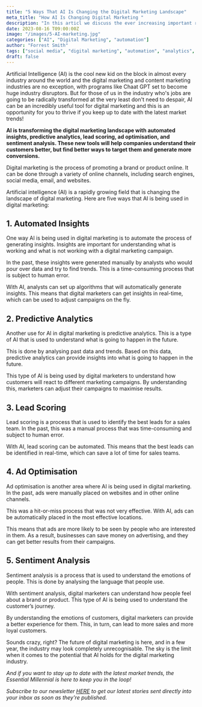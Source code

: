 ```yaml
---
title: "5 Ways That AI Is Changing the Digital Marketing Landscape"
meta_title: "How AI Is Changing Digital Marketing "
description: "In this articl we discuss the ever increasing important role that AI is playing in the field of digital marketing."
date: 2023-08-16 T09:00:00Z
image: "/images/5-AI-marketing.jpg"
categories: ["AI", "Digital Marketing", "automation"]
author: "Forrest Smith"
tags: ["social media", "digital marketing", "automation", "analytics", "AI", "sentiment"]
draft: false
---
```


Artificial Intelligence (AI) is the cool new kid on the block in almost every industry around the world and the digital marketing and content marketing industries are no exception, with programs like Chaat GPT set to become huge industry disruptors. But for those of us in the industry who's jobs are going to be radically transformed at the very least don't need to despair, AI can be an incredibly useful tool for digital marketing and this is an opportunity for you to thrive if you keep up to date with the latest market trends!

**AI is transforming the digital marketing landscape with automated insights, predictive analytics, lead scoring, ad optimisation, and sentiment analysis. These new tools will help companies understand their customers better, but find better ways to target them and generate more conversions.**

Digital marketing is the process of promoting a brand or product online. It can be done through a variety of online channels, including search engines, social media, email, and websites.

Artificial intelligence (AI) is a rapidly growing field that is changing the landscape of digital marketing. Here are five ways that AI is being used in digital marketing:

## 1. Automated Insights

One way AI is being used in digital marketing is to automate the process of generating insights. Insights are important for understanding what is working and what is not working with a digital marketing campaign.

In the past, these insights were generated manually by analysts who would pour over data and try to find trends. This is a time-consuming process that is subject to human error.

With AI, analysts can set up algorithms that will automatically generate insights. This means that digital marketers can get insights in real-time, which can be used to adjust campaigns on the fly.

## 2. Predictive Analytics

Another use for AI in digital marketing is predictive analytics. This is a type of AI that is used to understand what is going to happen in the future.

This is done by analysing past data and trends. Based on this data, predictive analytics can provide insights into what is going to happen in the future.

This type of AI is being used by digital marketers to understand how customers will react to different marketing campaigns. By understanding this, marketers can adjust their campaigns to maximise results.

## 3. Lead Scoring

Lead scoring is a process that is used to identify the best leads for a sales team. In the past, this was a manual process that was time-consuming and subject to human error.

With AI, lead scoring can be automated. This means that the best leads can be identified in real-time, which can save a lot of time for sales teams.

## 4. Ad Optimisation

Ad optimisation is another area where AI is being used in digital marketing. In the past, ads were manually placed on websites and in other online channels.

This was a hit-or-miss process that was not very effective. With AI, ads can be automatically placed in the most effective locations.

This means that ads are more likely to be seen by people who are interested in them. As a result, businesses can save money on advertising, and they can get better results from their campaigns.

## 5. Sentiment Analysis

Sentiment analysis is a process that is used to understand the emotions of people. This is done by analysing the language that people use.

With sentiment analysis, digital marketers can understand how people feel about a brand or product. This type of AI is being used to understand the customer’s journey.

By understanding the emotions of customers, digital marketers can provide a better experience for them. This, in turn, can lead to more sales and more loyal customers.


Sounds crazy, right? The future of digital marketing is here, and in a few year, the industry may look completely unrecognisable. The sky is the limit when it comes to the potential that AI holds for the digital marketing industry. 

*And if you want to stay up to date with the latest market trends, the Essential Millennial is here to keep you in the loop!*

*Subscribe to our newsletter [HERE](/) to get our latest stories sent directly into your inbox as soon as they're published.*